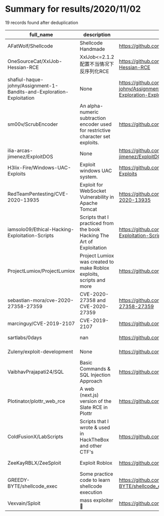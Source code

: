 
# Summary for results/2020/11/02
    
19 records found after deduplication

| full_name | description | html_url | matched_list | matched_count | pushed_at | size | stargazers_count | language | forks_count |
|-----------------------------------------------------------------------|-----------------------------------------------------------------------------------|------------------------------------------------------------------------------------------|--------------------------|-----------------|---------------------------|--------|--------------------|------------|---------------|
| AFatWolf/Shellcode | Shellcode Handmade | https://github.com/AFatWolf/Shellcode | ['shellcode'] | 1 | 2020-11-02 01:35:46+00:00 | 13 | 0 | Python | 0 |
| OneSourceCat/XxlJob-Hessian-RCE | XxlJob<=2.1.2配置不当情况下反序列化RCE | https://github.com/OneSourceCat/XxlJob-Hessian-RCE | ['rce'] | 1 | 2020-11-02 05:43:56+00:00 | 4 | 30 | Java | 3 |
| shafiul-haque-johny/Assignment-1-Bandits-and-Exploration-Exploitation | None | https://github.com/shafiul-haque-johny/Assignment-1-Bandits-and-Exploration-Exploitation | ['exploit'] | 1 | 2020-11-02 19:31:31+00:00 | 0 | 1 | | 0 |
| sm00v/ScrubEncoder | An alpha-numeric subtraction encoder used for restrictive character set exploits. | https://github.com/sm00v/ScrubEncoder | ['exploit', 'shellcode'] | 2 | 2020-11-02 16:24:15+00:00 | 8 | 0 | Python | 0 |
| ilia-arcas-jimenez/ExploitDOS | None | https://github.com/ilia-arcas-jimenez/ExploitDOS | ['exploit'] | 1 | 2020-11-02 15:50:20+00:00 | 2 | 0 | Shell | 0 |
| H3lix-Fire/Windows-UAC-Exploits | Exploit windows UAC system. | https://github.com/H3lix-Fire/Windows-UAC-Exploits | ['exploit'] | 1 | 2020-11-02 16:07:03+00:00 | 4 | 3 | Batchfile | 2 |
| RedTeamPentesting/CVE-2020-13935 | Exploit for WebSocket Vulnerability in Apache Tomcat | https://github.com/RedTeamPentesting/CVE-2020-13935 | ['cve-2', 'exploit'] | 2 | 2020-11-02 14:51:48+00:00 | 2 | 131 | Go | 29 |
| iamsolo09/Ethical-Hacking-Exploitation-Scripts | Scripts that I practiced from the book Hacking The Art of Exploitation | https://github.com/iamsolo09/Ethical-Hacking-Exploitation-Scripts | ['exploit'] | 1 | 2020-11-02 11:36:14+00:00 | 117 | 0 | C | 0 |
| ProjectLumiox/ProjectLumiox | Project Lumiox was created to make Roblox exploits, scripts and more | https://github.com/ProjectLumiox/ProjectLumiox | ['exploit'] | 1 | 2020-11-02 07:16:16+00:00 | 0 | 0 | | 0 |
| sebastian-mora/cve-2020-27358-27359 | CVE-2020-27358 and CVE-2020-27359 | https://github.com/sebastian-mora/cve-2020-27358-27359 | ['cve-2', 'exploit'] | 2 | 2020-11-02 05:10:02+00:00 | 6 | 2 | | 0 |
| marcinguy/CVE-2019-2107 | CVE-2019-2107 | https://github.com/marcinguy/CVE-2019-2107 | ['cve-2'] | 1 | 2020-11-02 06:43:15+00:00 | 269 | 310 | | 97 |
| sartlabs/0days | nan | https://github.com/sartlabs/0days | ['0day'] | 1 | 2020-11-02 05:01:39+00:00 | 4 | 0 | nan | 0 |
| Zuleny/exploit-development | None | https://github.com/Zuleny/exploit-development | ['exploit'] | 1 | 2020-11-02 03:37:36+00:00 | 46450 | 1 | Python | 0 |
| VaibhavPrajapati24/SQL | Basic Commands & SQL Injection Approach | https://github.com/VaibhavPrajapati24/SQL | ['command injection'] | 1 | 2020-11-02 18:12:14+00:00 | 75 | 0 | nan | 0 |
| Plotinator/plottr_web_rce | A web (next.js) version of the Slate RCE in Plottr | https://github.com/Plotinator/plottr_web_rce | ['rce'] | 1 | 2020-11-02 23:46:38+00:00 | 275 | 0 | JavaScript | 0 |
| ColdFusionX/LabScripts | Scripts that I wrote & used in HackTheBox and other CTF's | https://github.com/ColdFusionX/LabScripts | ['exploit'] | 1 | 2020-11-02 21:22:18+00:00 | 295 | 0 | Python | 0 |
| ZeeKayRBLX/ZeeSploit | Exploit Roblox | https://github.com/ZeeKayRBLX/ZeeSploit | ['exploit', 'sploit'] | 2 | 2020-11-02 01:16:46+00:00 | 111 | 0 | Lua | 1 |
| GREEDY-BYTE/shellcode_exec | Some practice code to learn shellcode execution | https://github.com/GREEDY-BYTE/shellcode_exec | ['shellcode'] | 1 | 2020-11-02 09:45:24+00:00 | 27 | 1 | C# | 3 |
| Vexvain/Sploit | mass exploiter :woozy_face: | https://github.com/Vexvain/Sploit | ['exploit', 'sploit'] | 2 | 2020-11-02 22:29:59+00:00 | 183 | 0 | Python | 0 |
